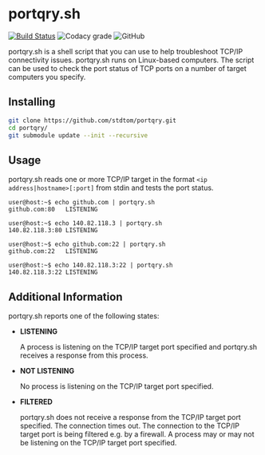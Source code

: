 # portqry.sh

[![Build Status](https://travis-ci.org/stdtom/portqry.svg?branch=master)](https://travis-ci.org/stdtom/portqry)
![Codacy grade](https://img.shields.io/codacy/grade/722c43374f1a4be9bb1c3d5d6703886a)
![GitHub](https://img.shields.io/github/license/stdtom/portqry)


portqry.sh is a shell script that you can use to help troubleshoot TCP/IP connectivity issues. portqry.sh runs on Linux-based computers. The script can be used to check the port status of TCP ports on a number of target computers you specify.

## Installing

```bash
git clone https://github.com/stdtom/portqry.git
cd portqry/
git submodule update --init --recursive
```

## Usage

portqry.sh reads one or more TCP/IP target in the format `<ip address|hostname>[:port]` from stdin and tests the port status. 

```console
user@host:~$ echo github.com | portqry.sh
github.com:80   LISTENING

user@host:~$ echo 140.82.118.3 | portqry.sh
140.82.118.3:80 LISTENING

user@host:~$ echo github.com:22 | portqry.sh
github.com:22   LISTENING

user@host:~$ echo 140.82.118.3:22 | portqry.sh
140.82.118.3:22 LISTENING
```


## Additional Information

portqry.sh reports one of the following states:

* **LISTENING**

  A process is listening on the TCP/IP target port specified and portqry.sh receives a response from this process.
  
* **NOT LISTENING**

  No process is listening on the TCP/IP target port specified.

* **FILTERED**

  portqry.sh does not receive a response from the TCP/IP target port specified. The connection times out. The connection to the TCP/IP
  target port is being filtered e.g. by a firewall. A process may or may not be listening on the TCP/IP target port specified.
  
  
  
  
